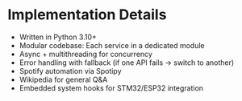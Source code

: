 # Implementation Details

- Written in Python 3.10+
- Modular codebase: Each service in a dedicated module
- Async + multithreading for concurrency
- Error handling with fallback (if one API fails → switch to another)
- Spotify automation via Spotipy
- Wikipedia for general Q&A
- Embedded system hooks for STM32/ESP32 integration
